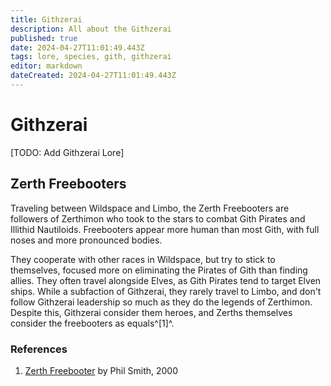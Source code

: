 ```yaml
---
title: Githzerai
description: All about the Githzerai
published: true
date: 2024-04-27T11:01:49.443Z
tags: lore, species, gith, githzerai
editor: markdown
dateCreated: 2024-04-27T11:01:49.443Z
---
```


# Githzerai

[TODO: Add Githzerai Lore]

## Zerth Freebooters
Traveling between Wildspace and Limbo, the Zerth Freebooters are followers of Zerthimon who took to the stars to combat Gith Pirates and Illithid Nautiloids. Freebooters appear more human than most Gith, with full noses and more pronounced bodies.

They cooperate with other races in Wildspace, but try to stick to themselves, focused more on eliminating the Pirates of Gith than finding allies. They often travel alongside Elves, as Gith Pirates tend to target Elven ships. While a subfaction of Githzerai, they rarely travel to  Limbo, and don't follow Githzerai leadership so much as they do the legends of Zerthimon. Despite this, Githzerai consider them heroes, and Zerths themselves consider the freebooters as equals^[1]^.

### References
1. [Zerth Freebooter](http://www.spelljammer.org/monsters/ZerthFreebooter.html) by Phil Smith, 2000